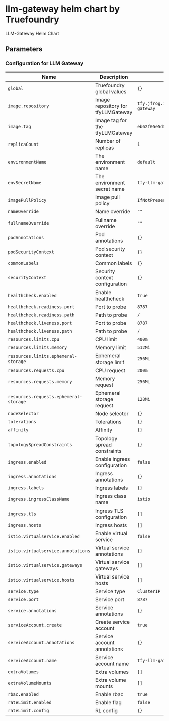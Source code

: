 # llm-gateway helm chart by Truefoundry
LLM-Gateway Helm Chart 

## Parameters

### Configuration for LLM Gateway

| Name                                   | Description                        | Value                                             |
| -------------------------------------- | ---------------------------------- | ------------------------------------------------- |
| `global`                               | Truefoundry global values          | `{}`                                              |
| `image.repository`                     | Image repository for tfyLLMGateway | `tfy.jfrog.io/tfy-private-images/tfy-llm-gateway` |
| `image.tag`                            | Image tag for the tfyLLMGateway    | `eb62f05e5d5a2f8e0b7055eea3a655e0e35656db`        |
| `replicaCount`                         | Number of replicas                 | `1`                                               |
| `environmentName`                      | The environment name               | `default`                                         |
| `envSecretName`                        | The environment secret name        | `tfy-llm-gateway-env-secret`                      |
| `imagePullPolicy`                      | Image pull policy                  | `IfNotPresent`                                    |
| `nameOverride`                         | Name override                      | `""`                                              |
| `fullnameOverride`                     | Fullname override                  | `""`                                              |
| `podAnnotations`                       | Pod annotations                    | `{}`                                              |
| `podSecurityContext`                   | Pod security context               | `{}`                                              |
| `commonLabels`                         | Common labels                      | `{}`                                              |
| `securityContext`                      | Security context configuration     | `{}`                                              |
| `healthcheck.enabled`                  | Enable healthcheck                 | `true`                                            |
| `healthcheck.readiness.port`           | Port to probe                      | `8787`                                            |
| `healthcheck.readiness.path`           | Path to probe                      | `/`                                               |
| `healthcheck.liveness.port`            | Port to probe                      | `8787`                                            |
| `healthcheck.liveness.path`            | Path to probe                      | `/`                                               |
| `resources.limits.cpu`                 | CPU limit                          | `400m`                                            |
| `resources.limits.memory`              | Memory limit                       | `512Mi`                                           |
| `resources.limits.ephemeral-storage`   | Ephemeral storage limit            | `256Mi`                                           |
| `resources.requests.cpu`               | CPU request                        | `200m`                                            |
| `resources.requests.memory`            | Memory request                     | `256Mi`                                           |
| `resources.requests.ephemeral-storage` | Ephemeral storage request          | `128Mi`                                           |
| `nodeSelector`                         | Node selector                      | `{}`                                              |
| `tolerations`                          | Tolerations                        | `{}`                                              |
| `affinity`                             | Affinity                           | `{}`                                              |
| `topologySpreadConstraints`            | Topology spread constraints        | `{}`                                              |
| `ingress.enabled`                      | Enable ingress configuration       | `false`                                           |
| `ingress.annotations`                  | Ingress annotations                | `{}`                                              |
| `ingress.labels`                       | Ingress labels                     | `{}`                                              |
| `ingress.ingressClassName`             | Ingress class name                 | `istio`                                           |
| `ingress.tls`                          | Ingress TLS configuration          | `[]`                                              |
| `ingress.hosts`                        | Ingress hosts                      | `[]`                                              |
| `istio.virtualservice.enabled`         | Enable virtual service             | `false`                                           |
| `istio.virtualservice.annotations`     | Virtual service annotations        | `{}`                                              |
| `istio.virtualservice.gateways`        | Virtual service gateways           | `[]`                                              |
| `istio.virtualservice.hosts`           | Virtual service hosts              | `[]`                                              |
| `service.type`                         | Service type                       | `ClusterIP`                                       |
| `service.port`                         | Service port                       | `8787`                                            |
| `service.annotations`                  | Service annotations                | `{}`                                              |
| `serviceAccount.create`                | Create service account             | `true`                                            |
| `serviceAccount.annotations`           | Service account annotations        | `{}`                                              |
| `serviceAccount.name`                  | Service account name               | `tfy-llm-gateway`                                 |
| `extraVolumes`                         | Extra volumes                      | `[]`                                              |
| `extraVolumeMounts`                    | Extra volume mounts                | `[]`                                              |
| `rbac.enabled`                         | Enable rbac                        | `true`                                            |
| `rateLimit.enabled`                    | Enable flag                        | `false`                                           |
| `rateLimit.config`                     | RL config                          | `{}`                                              |
